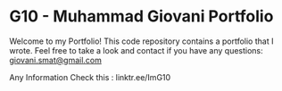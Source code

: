 # G10 - Muhammad Giovani Portfolio

Welcome to my Portfolio! This code repository contains a portfolio that I wrote. Feel free to take a look and contact if you have any questions: giovani.smat@gmail.com

Any Information Check this :
linktr.ee/ImG10
